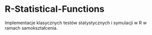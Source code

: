# R-Statistical-Functions
Implementacje klasycznych testów statystycznych i symulacji w R w ramach samokształcenia.
